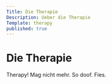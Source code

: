 ```yaml
---
Title: Die Therapie
Description: Ueber die Therapie
Template: therapy
published: true
---
```


# Die Therapie

Therapy! Mag nicht mehr. So doof. Fies.
